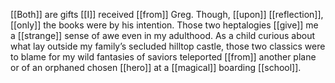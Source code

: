 [[Both]] are gifts [[I]] received [[from]] Greg. Though, [[upon]] [[reflection]], [[only]] the books were by his intention. Those two heptalogies [[give]] me a [[strange]] sense of awe even in my adulthood. As a child curious about what lay outside my family’s secluded hilltop castle, those two classics were to blame for my wild fantasies of saviors teleported [[from]] another plane or of an orphaned chosen [[hero]] at a [[magical]] boarding [[school]].